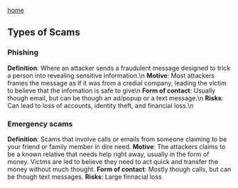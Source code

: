 [home](https://shilab66.github.io/O.S.O/index)<br>

## Types of Scams

### Phishing
**Definition**: Where an attacker sends a fraudulent message designed to trick a person into revealing sensitive information.\n
**Motive**: Most attackers frames the message as if it was from a credial company, leading the victim to believe that the infomation is safe to give\n
**Form of contact**: Usually though email, but can be though an ad/popup or a text message.\n
**Risks**: Can lead to loss of accounts, identity theft, and financial loss.\n

### Emergency scams
**Definition**: Scams that involve calls or emails from someone claiming to be your friend or family member in dire need.
**Motive**: The attackers claims to be a known relative that needs help right away, usually in the form of money. Victms are led to believe they need to act quick and transfer the money without much thought.
**Form of contact**: Mostly though calls, but can be though text messages.
**Risks**: Large finnacial loss
